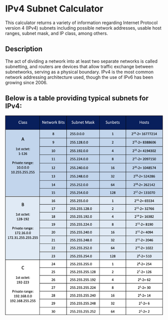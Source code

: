 # IPv4 Subnet Calculator
This calculator returns a variety of information regarding Internet Protocol version 4 (IPv4) subnets including possible network addresses, usable host ranges, subnet mask, and IP class, among others.

## Description
The act of dividing a network into at least two separate networks is called subnetting, and routers are devices that allow traffic exchange between subnetworks, serving as a physical boundary. IPv4 is the most common network addressing architecture used, though the use of IPv6 has been growing since 2006.

## Below is a table providing typical subnets for IPv4:
![sample](/src/sample.png)

